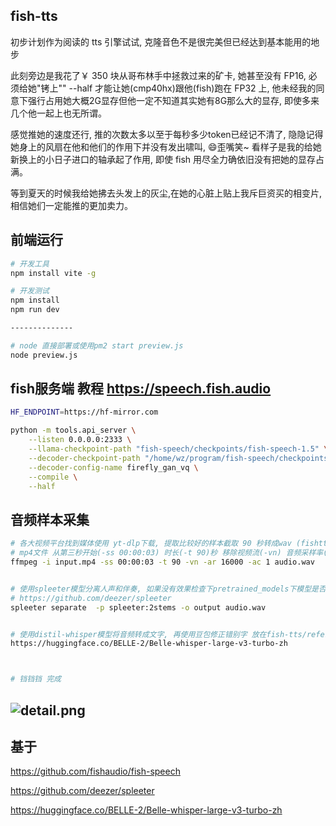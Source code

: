 ## fish-tts

初步计划作为阅读的 tts 引擎试试, 克隆音色不是很完美但已经达到基本能用的地步

此刻旁边是我花了￥ 350 块从哥布林手中拯救过来的矿卡, 她甚至没有 FP16, 必须给她"铐上"" --half 才能让她(cmp40hx)跟他(fish)跑在 FP32 上, 他未经我的同意下强行占用她大概2G显存但他一定不知道其实她有8G那么大的显存, 即使多来几个他一起上也无所谓。

感觉推她的速度还行, 推的次数太多以至于每秒多少token已经记不清了, 隐隐记得她身上的风扇在他和他们的作用下并没有发出啸叫, 😄歪嘴笑~ 看样子是我的给她新换上的小日子进口的轴承起了作用, 即使 fish 用尽全力确依旧没有把她的显存占满。

等到夏天的时候我给她拂去头发上的灰尘,在她的心脏上贴上我斥巨资买的相变片, 相信她们一定能推的更加卖力。

## 前端运行

```sh
# 开发工具
npm install vite -g

# 开发测试
npm install
npm run dev

--------------

# node 直接部署或使用pm2 start preview.js
node preview.js
```

## fish服务端 教程 https://speech.fish.audio
```sh
HF_ENDPOINT=https://hf-mirror.com

python -m tools.api_server \
    --listen 0.0.0.0:2333 \
    --llama-checkpoint-path "fish-speech/checkpoints/fish-speech-1.5" \
    --decoder-checkpoint-path "/home/wz/program/fish-speech/checkpoints/fish-speech-1.5/firefly-gan-vq-fsq-8x1024-21hz-generator.pth" \
    --decoder-config-name firefly_gan_vq \
    --compile \
    --half

```


## 音频样本采集

```sh
# 各大视频平台找到媒体使用 yt-dlp下载, 提取比较好的样本截取 90 秒转成wav (fishtts貌似最多限制90秒)
# mp4文件 从第三秒开始(-ss 00:00:03) 时长(-t 90)秒 移除视频流(-vn) 音频采样率(-ar 16000) 声道(-ac 1) 单声道体积会小一些
ffmpeg -i input.mp4 -ss 00:00:03 -t 90 -vn -ar 16000 -ac 1 audio.wav


# 使用spleeter模型分离人声和伴奏, 如果没有效果检查下pretrained_models下模型是否存在, 感觉会丢失一些总体来说还不错
# https://github.com/deezer/spleeter 
spleeter separate  -p spleeter:2stems -o output audio.wav 


# 使用distil-whisper模型将音频转成文字, 再使用豆包修正错别字 放在fish-tts/references目录下
https://huggingface.co/BELLE-2/Belle-whisper-large-v3-turbo-zh



# 铛铛铛 完成
```



## ![detail.png](https://raw.githubusercontent.com/wangz-code/fish-tts/main/pp.png)

## 基于

https://github.com/fishaudio/fish-speech

https://github.com/deezer/spleeter

https://huggingface.co/BELLE-2/Belle-whisper-large-v3-turbo-zh

